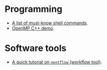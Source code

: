 # Programming

- [A list of must-know shell commands](shell-must-know).
- [OpenMP C++ demo](openmp_cpp).

# Software tools

- [A quick tutorial on `nextflow` (workflow tool)](https://github.com/gaow/fastqc-nf).